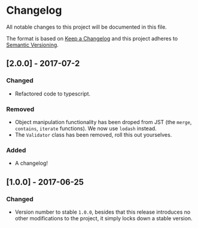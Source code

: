 # Changelog

All notable changes to this project will be documented in this file.

The format is based on [Keep a Changelog](http://keepachangelog.com/en/1.0.0/)
and this project adheres to [Semantic Versioning](http://semver.org/spec/v2.0.0.html).

## [2.0.0] - 2017-07-2

### Changed
- Refactored code to typescript.

### Removed
- Object manipulation functionality has been droped from JST (the `merge`,
  `contains`, `iterate` functions). We now use `lodash` instead.
- The `Validator` class has been removed, roll this out yourselves.

### Added
- A changelog!

  
## [1.0.0] - 2017-06-25

### Changed

- Version number to stable `1.0.0`, besides that this release introduces no
  other modifications to the project, it simply locks down a stable version.
